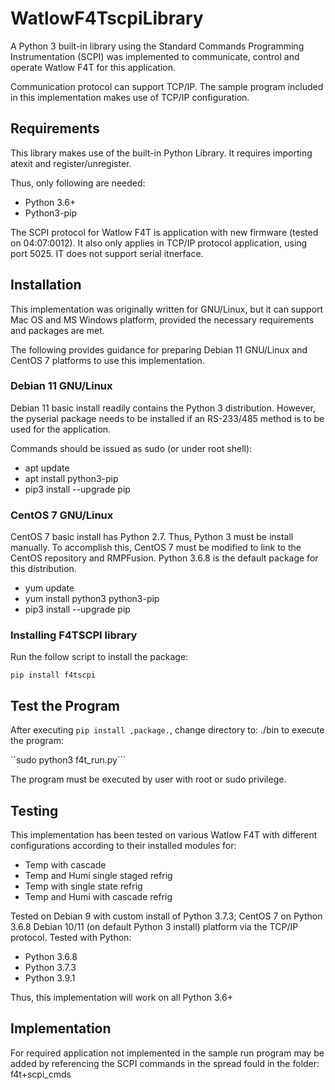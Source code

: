 # WatlowF4TscpiLibrary

A Python 3 built-in library using the Standard Commands Programming Instrumentation (SCPI) was implemented to communicate, control and operate Watlow F4T for this application.

Communication protocol can support TCP/IP. The sample program included in this implementation makes use of TCP/IP configuration. 

## Requirements

This library makes use of the built-in Python Library. It requires importing atexit and register/unregister. 

Thus, only following are needed: 
 
 - Python 3.6+
 - Python3-pip

The SCPI protocol for Watlow F4T is application with new firmware (tested on 04:07:0012). It also only applies in TCP/IP protocol application, using port 5025. IT does not support serial itnerface.  

## Installation

This implementation was originally written for GNU/Linux, but it can support Mac OS and MS Windows platform, provided the necessary requirements and packages are met.

The following provides guidance for preparing Debian 11 GNU/Linux and CentOS 7 platforms to use this implementation.

### Debian 11 GNU/Linux

Debian 11 basic install readily contains the Python 3 distribution. However, the pyserial package needs to be installed if an RS-233/485 method is to be used for the application.

Commands should be issued as sudo (or under root shell):

- apt update
- apt install python3-pip
- pip3 install --upgrade pip

### CentOS 7 GNU/Linux

CentOS 7 basic install has Python 2.7. Thus, Python 3 must be install manually.
To accomplish this, CentOS 7 must be modified to link to the CentOS repository and RMPFusion.
Python 3.6.8 is the default package for this distribution.  

- yum update
- yum install python3 python3-pip
- pip3 install --upgrade pip

### Installing F4TSCPI library

Run the follow script to install the package: 

```pip install f4tscpi```

## Test the Program

After executing ``pip install ,package.``, change directory to: ./bin to execute the program: 

``sudo python3 f4t_run.py```

The program must be executed by user with root or sudo privilege. 


## Testing

This implementation has been tested on various Watlow F4T with different configurations according to their installed modules for: 

- Temp with cascade
- Temp and Humi single staged refrig
- Temp with single state refrig
- Temp and Humi with cascade refrig

Tested on Debian 9 with custom install of Python 3.7.3; CentOS 7 on Python 3.6.8 Debian 10/11 (on default Python 3 install) platform via the TCP/IP protocol.
Tested with Python:

- Python 3.6.8
- Python 3.7.3
- Python 3.9.1

Thus, this implementation will work on all Python 3.6+  

## Implementation 

For required application not implemented in the sample run program may be added by referencing the SCPI commands in the spread fould in the folder: f4t+scpi_cmds 
